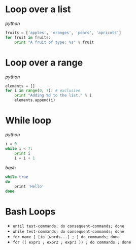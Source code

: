 # Loop over a list
*python*
```python
fruits = ['apples', 'oranges', 'pears', 'apricots']
for fruit in fruits:
    print "A fruit of type: %s" % fruit
```

# Loop over a range
*python*
```python
elements = []
for i in range(0, 7): # exclusive
    print "Adding %d to the list." % i
    elements.append(i)
```

# While loop
*python*
```python
i = 0
while i < 7:
    print i
    i = i + 1
```

*bash*
```bash
while true
do
    print 'Hello'
done
```

# Bash Loops
- `until test-commands; do consequent-commands; done`
- `while test-commands; do consequent-commands; done`
- `for name [ [in [words...] ; ] do commands; done`
- `for (( expr1 ; expr2 ; expr3 )) ; do commands ; done`

